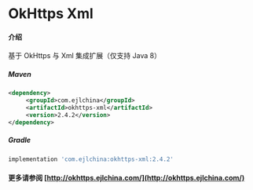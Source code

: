 # OkHttps Xml

#### 介绍

基于 OkHttps 与 Xml 集成扩展（仅支持 Java 8）


##### Maven

```xml
<dependency>
     <groupId>com.ejlchina</groupId>
     <artifactId>okhttps-xml</artifactId>
     <version>2.4.2</version>
</dependency>
```

##### Gradle

```groovy
implementation 'com.ejlchina:okhttps-xml:2.4.2'
```

#### 更多请参阅 [http://okhttps.ejlchina.com/](http://okhttps.ejlchina.com/)
